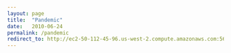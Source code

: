 ```yaml
---
layout: page
title:  "Pandemic"
date:   2010-06-24
permalink: /pandemic
redirect_to: http://ec2-50-112-45-96.us-west-2.compute.amazonaws.com:5601/app/kibana#/dashboard/180a6a50-96ba-11e9-bc6c-8189f607dfd6?_g=(refreshInterval:(pause:!t,value:0),time:(from:now-30d,to:now))&_a=(description:'',filters:!(),fullScreenMode:!f,options:(hidePanelTitles:!f,useMargins:!t),panels:!((embeddableConfig:(),gridData:(h:11,i:'4',w:24,x:0,y:0),id:'3d948530-978c-11e9-bc6c-8189f607dfd6',panelIndex:'4',type:visualization,version:'7.1.1'),(embeddableConfig:(),gridData:(h:15,i:'5',w:24,x:0,y:11),id:'964579a0-9872-11e9-bc6c-8189f607dfd6',panelIndex:'5',type:visualization,version:'7.1.1'),(embeddableConfig:(),gridData:(h:15,i:'7',w:24,x:24,y:11),id:'34c88bd0-9873-11e9-bc6c-8189f607dfd6',panelIndex:'7',type:visualization,version:'7.1.1'),(embeddableConfig:(),gridData:(h:11,i:'8',w:23,x:24,y:0),id:e87dae10-987f-11e9-bc6c-8189f607dfd6,panelIndex:'8',type:visualization,version:'7.1.1')),query:(language:kuery,query:''),timeRestore:!f,title:Pandemic,viewMode:view)
---
```


